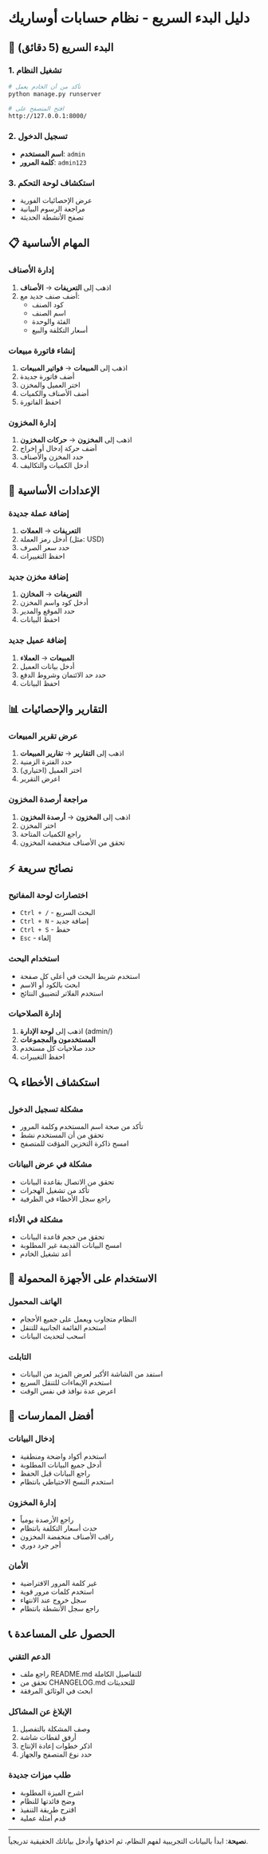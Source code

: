 # دليل البدء السريع - نظام حسابات أوساريك

## 🚀 البدء السريع (5 دقائق)

### 1. تشغيل النظام
```bash
# تأكد من أن الخادم يعمل
python manage.py runserver

# افتح المتصفح على
http://127.0.0.1:8000/
```

### 2. تسجيل الدخول
- **اسم المستخدم**: `admin`
- **كلمة المرور**: `admin123`

### 3. استكشاف لوحة التحكم
- عرض الإحصائيات الفورية
- مراجعة الرسوم البيانية
- تصفح الأنشطة الحديثة

## 📋 المهام الأساسية

### إدارة الأصناف
1. اذهب إلى **التعريفات** → **الأصناف**
2. أضف صنف جديد مع:
   - كود الصنف
   - اسم الصنف
   - الفئة والوحدة
   - أسعار التكلفة والبيع

### إنشاء فاتورة مبيعات
1. اذهب إلى **المبيعات** → **فواتير المبيعات**
2. أضف فاتورة جديدة
3. اختر العميل والمخزن
4. أضف الأصناف والكميات
5. احفظ الفاتورة

### إدارة المخزون
1. اذهب إلى **المخزون** → **حركات المخزون**
2. أضف حركة إدخال أو إخراج
3. حدد المخزن والأصناف
4. أدخل الكميات والتكاليف

## 🔧 الإعدادات الأساسية

### إضافة عملة جديدة
1. **التعريفات** → **العملات**
2. أدخل رمز العملة (مثل: USD)
3. حدد سعر الصرف
4. احفظ التغييرات

### إضافة مخزن جديد
1. **التعريفات** → **المخازن**
2. أدخل كود واسم المخزن
3. حدد الموقع والمدير
4. احفظ البيانات

### إضافة عميل جديد
1. **المبيعات** → **العملاء**
2. أدخل بيانات العميل
3. حدد حد الائتمان وشروط الدفع
4. احفظ البيانات

## 📊 التقارير والإحصائيات

### عرض تقرير المبيعات
1. اذهب إلى **التقارير** → **تقارير المبيعات**
2. حدد الفترة الزمنية
3. اختر العميل (اختياري)
4. اعرض التقرير

### مراجعة أرصدة المخزون
1. اذهب إلى **المخزون** → **أرصدة المخزون**
2. اختر المخزن
3. راجع الكميات المتاحة
4. تحقق من الأصناف منخفضة المخزون

## ⚡ نصائح سريعة

### اختصارات لوحة المفاتيح
- `Ctrl + /` - البحث السريع
- `Ctrl + N` - إضافة جديد
- `Ctrl + S` - حفظ
- `Esc` - إلغاء

### استخدام البحث
- استخدم شريط البحث في أعلى كل صفحة
- ابحث بالكود أو الاسم
- استخدم الفلاتر لتضييق النتائج

### إدارة الصلاحيات
1. اذهب إلى **لوحة الإدارة** (admin/)
2. **المستخدمون والمجموعات**
3. حدد صلاحيات كل مستخدم
4. احفظ التغييرات

## 🔍 استكشاف الأخطاء

### مشكلة تسجيل الدخول
- تأكد من صحة اسم المستخدم وكلمة المرور
- تحقق من أن المستخدم نشط
- امسح ذاكرة التخزين المؤقت للمتصفح

### مشكلة في عرض البيانات
- تحقق من الاتصال بقاعدة البيانات
- تأكد من تشغيل الهجرات
- راجع سجل الأخطاء في الطرفية

### مشكلة في الأداء
- تحقق من حجم قاعدة البيانات
- امسح البيانات القديمة غير المطلوبة
- أعد تشغيل الخادم

## 📱 الاستخدام على الأجهزة المحمولة

### الهاتف المحمول
- النظام متجاوب ويعمل على جميع الأحجام
- استخدم القائمة الجانبية للتنقل
- اسحب لتحديث البيانات

### التابلت
- استفد من الشاشة الأكبر لعرض المزيد من البيانات
- استخدم الإيماءات للتنقل السريع
- اعرض عدة نوافذ في نفس الوقت

## 🎯 أفضل الممارسات

### إدخال البيانات
- استخدم أكواد واضحة ومنطقية
- أدخل جميع البيانات المطلوبة
- راجع البيانات قبل الحفظ
- استخدم النسخ الاحتياطي بانتظام

### إدارة المخزون
- راجع الأرصدة يومياً
- حدث أسعار التكلفة بانتظام
- راقب الأصناف منخفضة المخزون
- أجر جرد دوري

### الأمان
- غير كلمة المرور الافتراضية
- استخدم كلمات مرور قوية
- سجل خروج عند الانتهاء
- راجع سجل الأنشطة بانتظام

## 📞 الحصول على المساعدة

### الدعم التقني
- راجع ملف README.md للتفاصيل الكاملة
- تحقق من CHANGELOG.md للتحديثات
- ابحث في الوثائق المرفقة

### الإبلاغ عن المشاكل
1. وصف المشكلة بالتفصيل
2. أرفق لقطات شاشة
3. اذكر خطوات إعادة الإنتاج
4. حدد نوع المتصفح والجهاز

### طلب ميزات جديدة
- اشرح الميزة المطلوبة
- وضح فائدتها للنظام
- اقترح طريقة التنفيذ
- قدم أمثلة عملية

---

**نصيحة**: ابدأ بالبيانات التجريبية لفهم النظام، ثم احذفها وأدخل بياناتك الحقيقية تدريجياً.
